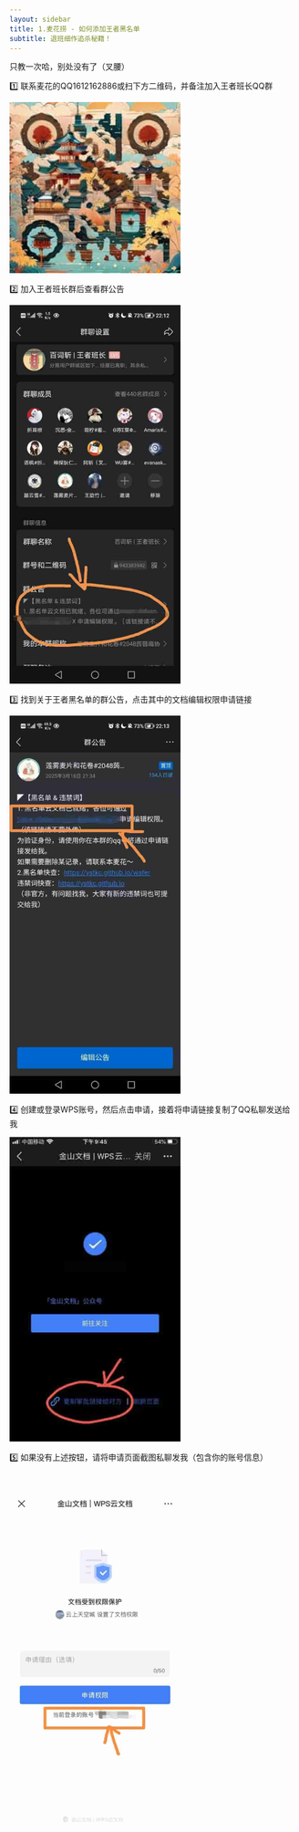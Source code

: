 ```yaml
---
layout: sidebar
title: 1.麦花捞 - 如何添加王者黑名单
subtitle: 退班细作追杀秘籍！
---
```


只教一次哈，别处没有了（叉腰）

1️⃣ 联系麦花的QQ<span class="copy-btn aquamarine">1612162886</span>或扫下方二维码，并备注加入王者班长QQ群

<img src="/assets/img/00189-712330916.jpg" style="width:300px;">

2️⃣ 加入王者班长群后查看群公告

<img src="/assets/img/group_compressed.jpg" style="width:300px;">

3️⃣ 找到关于王者黑名单的群公告，点击其中的文档编辑权限申请链接

<img src="/assets/img/notice_compressed.jpg" style="width:300px;">

4️⃣ 创建或登录WPS账号，然后点击申请，接着将申请链接复制了QQ私聊发送给我

<img src="/assets/img/apply1_compressed.jpg" style="width:300px;">

5️⃣ 如果没有上述按钮，请将申请页面截图私聊发我（包含你的账号信息）

<img src="/assets/img/apply2_compressed.jpg" style="width:300px;">

